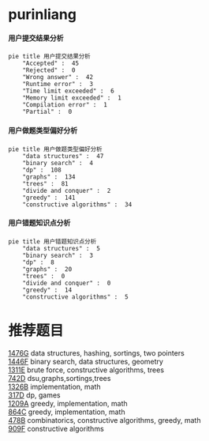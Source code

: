 # purinliang

<!-- tabs:start -->



#### **用户提交结果分析**

```mermaid
pie title 用户提交结果分析
    "Accepted" :  45
    "Rejected" :  0
    "Wrong answer" :  42
    "Runtime error" :  3
    "Time limit exceeded" :  6
    "Memory limit exceeded" :  1
    "Compilation error" :  1
    "Partial" :  0
```

#### **用户做题类型偏好分析**

```mermaid
pie title 用户做题类型偏好分析
    "data structures" :  47
    "binary search" :  4
    "dp" :  108
    "graphs" :  134
    "trees" :  81
    "divide and conquer" :  2
    "greedy" :  141
    "constructive algorithms" :  34
```
#### **用户错题知识点分析**

```mermaid
pie title 用户错题知识点分析
    "data structures" :  5
    "binary search" :  3
    "dp" :  8
    "graphs" :  20
    "trees" :  0
    "divide and conquer" :  0
    "greedy" :  14
    "constructive algorithms" :  5
```



<!-- tabs:end -->
# 推荐题目
[1476G](https://codeforces.com/contest/1476/problem/G)		data structures,
                        hashing,
                        sortings,
                        two pointers		  
[1446F](https://codeforces.com/contest/1446/problem/F)		binary search,
                        data structures,
                        geometry		  
[1311E](https://codeforces.com/contest/1311/problem/E)		brute force,
                        constructive algorithms,
                        trees		  
[742D](https://codeforces.com/contest/742/problem/D)		dsu,graphs,sortings,trees		  
[1326B](https://codeforces.com/contest/1326/problem/B)		implementation,
                        math		  
[317D](https://codeforces.com/contest/317/problem/D)		dp,
                        games		  
[1209A](https://codeforces.com/contest/1209/problem/A)		greedy,
                        implementation,
                        math		  
[864C](https://codeforces.com/contest/864/problem/C)		greedy,
                        implementation,
                        math		  
[478B](https://codeforces.com/contest/478/problem/B)		combinatorics,
                        constructive algorithms,
                        greedy,
                        math		  
[909F](https://codeforces.com/contest/909/problem/F)		constructive algorithms		  
